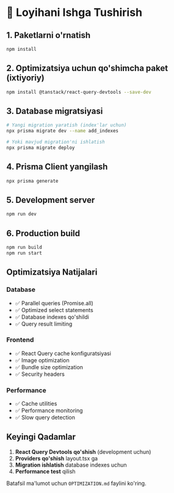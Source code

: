 # 🚀 Loyihani Ishga Tushirish

## 1. Paketlarni o'rnatish

```bash
npm install
```

## 2. Optimizatsiya uchun qo'shimcha paket (ixtiyoriy)

```bash
npm install @tanstack/react-query-devtools --save-dev
```

## 3. Database migratsiyasi

```bash
# Yangi migration yaratish (index'lar uchun)
npx prisma migrate dev --name add_indexes

# Yoki mavjud migration'ni ishlatish
npx prisma migrate deploy
```

## 4. Prisma Client yangilash

```bash
npx prisma generate
```

## 5. Development server

```bash
npm run dev
```

## 6. Production build

```bash
npm run build
npm run start
```

## Optimizatsiya Natijalari

### Database

- ✅ Parallel queries (Promise.all)
- ✅ Optimized select statements
- ✅ Database indexes qo'shildi
- ✅ Query result limiting

### Frontend

- ✅ React Query cache konfiguratsiyasi
- ✅ Image optimization
- ✅ Bundle size optimization
- ✅ Security headers

### Performance

- ✅ Cache utilities
- ✅ Performance monitoring
- ✅ Slow query detection

## Keyingi Qadamlar

1. **React Query Devtools qo'shish** (development uchun)
2. **Providers qo'shish** layout.tsx ga
3. **Migration ishlatish** database indexes uchun
4. **Performance test** qilish

Batafsil ma'lumot uchun `OPTIMIZATION.md` faylini ko'ring.
